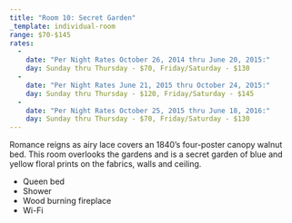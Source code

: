 ```yaml
---
title: "Room 10: Secret Garden"
_template: individual-room
range: $70-$145
rates:
  -
    date: "Per Night Rates October 26, 2014 thru June 20, 2015:"
    day: Sunday thru Thursday - $70, Friday/Saturday - $130
  -
    date: "Per Night Rates June 21, 2015 thru October 24, 2015:"
    day: Sunday thru Thursday - $120, Friday/Saturday - $145
  -
    date: "Per Night Rates October 25, 2015 thru June 18, 2016:"
    day: Sunday thru Thursday - $70, Friday/Saturday - $130
---
```


Romance reigns as airy lace covers an 1840’s four-poster canopy walnut bed. This room overlooks the gardens and is a secret garden of blue and yellow floral prints on the fabrics, walls and ceiling.
<div class="amenities">
  <ul class="amenities">
    <li>Queen bed</li>
    <li>Shower</li>
    <li>Wood burning fireplace</li>
    <li>Wi-Fi</li>
  </ul>
</div>
